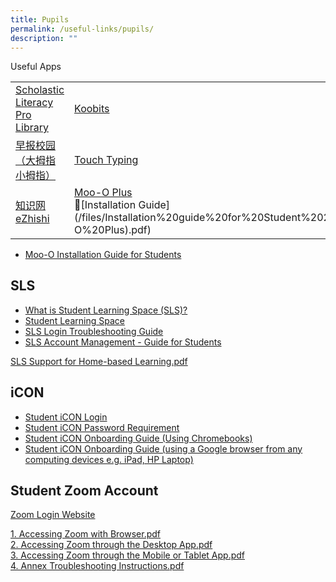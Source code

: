 ```yaml
---
title: Pupils
permalink: /useful-links/pupils/
description: ""
---
```

<table>
<thead>
	<tr>Useful Apps</tr>
	</thead>
	<tbody>
		<tr>
			<td><a href="https://slz02.scholasticlearningzone.com/resources/dp-int/dist/#/login3/SGPDT3K" target="_blank">Scholastic Literacy Pro Library</a></td>
			<td><a href="https://member.koobits.com/" target="_blank">Koobits</a></td>
			<td><a href="https://schoolibrary.moe.edu.sg/punggolpri/cgi-bin/spydus.exe/MSGTRN/WPAC/HOME" target="_blank">PPS OPAC Library</a></td>
		</tr>
		<tr>
			<td><a href="https://zbschools.sg/" target="_blank">早报校园（大拇指 小拇指）</a></td>
			<td><a href="http://www.mindclickonline.com/" target="_blank">Touch Typing</a></td>
			<td><a href="https://www.literatu.com" target="_blank">Scribo</a></td>
		</tr>
				<tr>
					<td><a href="https://www.ezhishi.net/Contents/" target="_blank">知识网 eZhishi</a></td>		
					<td><a href="https://plus.moo-o.com/" target="_blank">Moo-O Plus</a><br>&#128216;[Installation Guide](/files/Installation%20guide%20for%20Student%202020%20(Moo-O%20Plus).pdf)</td>	
					<td><a href="/files/Installation%20guide%20for%20Student%202020%20(Moo-O%20Plus).pdf)" target="_blank">guide</a>
				</tr>				
	</tbody>
	</table>




*   [Moo-O Installation Guide for Students](/files/Installation%20guide%20for%20Student%202020%20(Moo-O%20Plus).pdf)



    

SLS
---

*   [What is Student Learning Space (SLS)?](https://www.youtube.com/watch?v=eKIHRVWxYPI)
*   [Student Learning Space](https://learning.moe.edu.sg/)
*   [SLS Login Troubleshooting Guide](https://static.learning.moe.edu.sg/UserGuide/login-troubleshooting.html)
*   [SLS Account Management - Guide for Students](http://shorturl.at/kuPV4)

[SLS Support for Home-based Learning.pdf](/files/SLS%20Support%20for%20Home-based%20Learning.pdf)

iCON
----

*   [Student iCON Login](https://workspace.google.com/dashboard)
*   [Student iCON Password Requirement](https://drive.google.com/file/d/1GjW93FmNQh-KE_ZFXEla6WhfwilkJlPV/view?usp=sharing)
*   [Student iCON Onboarding Guide (Using Chromebooks)](https://drive.google.com/file/d/1xfODmtFNFVDerq98M8DEz0lOUSBk2-o0/view)
*   [Student iCON Onboarding Guide (using a Google browser from any computing devices e.g. iPad, HP Laptop)](https://drive.google.com/file/d/1kACPz5QDLl_LtL3YdZDgOwqEP7Tsju2g/view)

Student Zoom Account
--------------------
[Zoom Login Website](https://students-edu-sg.zoom.us/)

[1\. Accessing Zoom with Browser.pdf](/files/1%20Accessing%20Zoom%20with%20Browser.pdf)   
[2\. Accessing Zoom through the Desktop App.pdf](/files/2%20Accessing%20Zoom%20through%20the%20Desktop%20App.pdf)    
[3\. Accessing Zoom through the Mobile or Tablet App.pdf](/files/3%20Accessing%20Zoom%20through%20the%20Mobile%20or%20Tablet%20App.pdf)    
[4\. Annex Troubleshooting Instructions.pdf](/files/4%20Annex%20Troubleshooting%20Instructions.pdf)